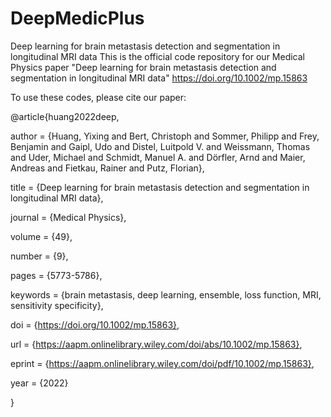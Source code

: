 # DeepMedicPlus
Deep learning for brain metastasis detection and segmentation in longitudinal MRI data
This is the official code repository for our Medical Physics paper "Deep learning for brain metastasis detection and segmentation in longitudinal MRI data"
 https://doi.org/10.1002/mp.15863
 
 To use these codes, please cite our paper:
 
 @article{huang2022deep,
 
author = {Huang, Yixing and Bert, Christoph and Sommer, Philipp and Frey, Benjamin and Gaipl, Udo and Distel, Luitpold V. and Weissmann, Thomas and Uder, Michael and Schmidt, Manuel A. and Dörfler, Arnd and Maier, Andreas and Fietkau, Rainer and Putz, Florian},

title = {Deep learning for brain metastasis detection and segmentation in longitudinal MRI data},

journal = {Medical Physics},

volume = {49},

number = {9},

pages = {5773-5786},

keywords = {brain metastasis, deep learning, ensemble, loss function, MRI, sensitivity specificity},

doi = {https://doi.org/10.1002/mp.15863},

url = {https://aapm.onlinelibrary.wiley.com/doi/abs/10.1002/mp.15863},

eprint = {https://aapm.onlinelibrary.wiley.com/doi/pdf/10.1002/mp.15863},

year = {2022}

}
